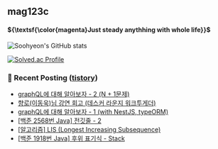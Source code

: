 ## mag123c 

#### ${\textsf{\color{magenta}Just steady anythhing with whole life}}$

![Soohyeon's GitHub stats](https://github-readme-stats.vercel.app/api?username=mag123c&show_icons=true&theme=dark)
<!--[![Solved.ac Profile](http://mazassumnida.wtf/api/v2/generate_badge?boj=diehreo)](https://solved.ac/diehreo/)-->
[![Solved.ac Profile](http://mazassumnida.wtf/api/v2/generate_badge?boj=diehreo)](https://solved.ac/diehreo/)



### 📕 Recent Posting ([tistory](https://mag1c.tistory.com))
- [graphQL에 대해 알아보자 - 2 (N + 1문제)](https://mag1c.tistory.com/526)</br>
- [향로(이동욱)님 강연 회고 (데스커 라운지 워크투게더)](https://mag1c.tistory.com/525)</br>
- [graphQL에 대해 알아보자 - 1 (with NestJS, typeORM)](https://mag1c.tistory.com/524)</br>
- [[백준 2568번 Java] 전깃줄 - 2](https://mag1c.tistory.com/523)</br>
- [[알고리즘] LIS (Longest Increasing Subsequence)](https://mag1c.tistory.com/522)</br>
- [[백준 1918번 Java] 후위 표기식 - Stack](https://mag1c.tistory.com/521)</br>
